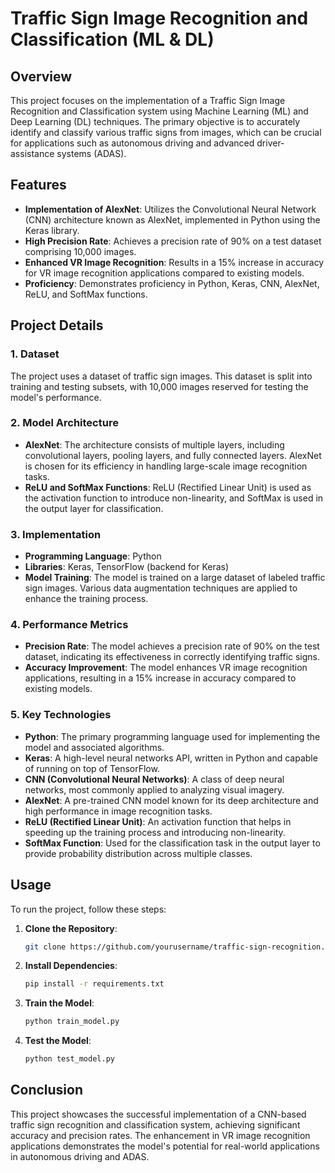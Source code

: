 # Traffic Sign Image Recognition and Classification (ML & DL)

## Overview

This project focuses on the implementation of a Traffic Sign Image Recognition and Classification system using Machine Learning (ML) and Deep Learning (DL) techniques. The primary objective is to accurately identify and classify various traffic signs from images, which can be crucial for applications such as autonomous driving and advanced driver-assistance systems (ADAS).

## Features

- **Implementation of AlexNet**: Utilizes the Convolutional Neural Network (CNN) architecture known as AlexNet, implemented in Python using the Keras library.
- **High Precision Rate**: Achieves a precision rate of 90% on a test dataset comprising 10,000 images.
- **Enhanced VR Image Recognition**: Results in a 15% increase in accuracy for VR image recognition applications compared to existing models.
- **Proficiency**: Demonstrates proficiency in Python, Keras, CNN, AlexNet, ReLU, and SoftMax functions.

## Project Details

### 1. Dataset

The project uses a dataset of traffic sign images. This dataset is split into training and testing subsets, with 10,000 images reserved for testing the model's performance.

### 2. Model Architecture

- **AlexNet**: The architecture consists of multiple layers, including convolutional layers, pooling layers, and fully connected layers. AlexNet is chosen for its efficiency in handling large-scale image recognition tasks.
- **ReLU and SoftMax Functions**: ReLU (Rectified Linear Unit) is used as the activation function to introduce non-linearity, and SoftMax is used in the output layer for classification.

### 3. Implementation

- **Programming Language**: Python
- **Libraries**: Keras, TensorFlow (backend for Keras)
- **Model Training**: The model is trained on a large dataset of labeled traffic sign images. Various data augmentation techniques are applied to enhance the training process.

### 4. Performance Metrics

- **Precision Rate**: The model achieves a precision rate of 90% on the test dataset, indicating its effectiveness in correctly identifying traffic signs.
- **Accuracy Improvement**: The model enhances VR image recognition applications, resulting in a 15% increase in accuracy compared to existing models.

### 5. Key Technologies

- **Python**: The primary programming language used for implementing the model and associated algorithms.
- **Keras**: A high-level neural networks API, written in Python and capable of running on top of TensorFlow.
- **CNN (Convolutional Neural Networks)**: A class of deep neural networks, most commonly applied to analyzing visual imagery.
- **AlexNet**: A pre-trained CNN model known for its deep architecture and high performance in image recognition tasks.
- **ReLU (Rectified Linear Unit)**: An activation function that helps in speeding up the training process and introducing non-linearity.
- **SoftMax Function**: Used for the classification task in the output layer to provide probability distribution across multiple classes.

## Usage

To run the project, follow these steps:

1. **Clone the Repository**: 
   ```bash
   git clone https://github.com/yourusername/traffic-sign-recognition.git
   ```

2. **Install Dependencies**:
   ```bash
   pip install -r requirements.txt
   ```

3. **Train the Model**:
   ```bash
   python train_model.py
   ```

4. **Test the Model**:
   ```bash
   python test_model.py
   ```

## Conclusion

This project showcases the successful implementation of a CNN-based traffic sign recognition and classification system, achieving significant accuracy and precision rates. The enhancement in VR image recognition applications demonstrates the model's potential for real-world applications in autonomous driving and ADAS.
